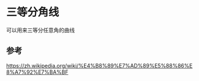 # 三等分角线

可以用来三等分任意角的曲线

## 参考

https://zh.wikipedia.org/wiki/%E4%B8%89%E7%AD%89%E5%88%86%E8%A7%92%E7%BA%BF
